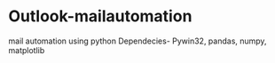 # Outlook-mailautomation
mail automation using python
Dependecies- Pywin32, pandas, numpy, matplotlib
